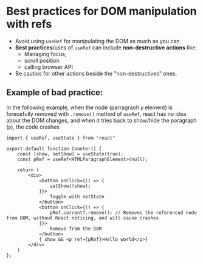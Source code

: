 # Best practices for DOM manipulation with refs 

- Avoid using ```useRef``` for manipulating the DOM as much as you can
- **Best practices**/uses of ```useRef``` can include **non-destructive actions** like:
    - Managing focus;
    - scroll position
    - calling browser API
- Be cautios for other actions beside the "non-destructives" ones.


## Example of bad practice:
In the following example, when the node (parragraoh ```p``` element) is forecefully  removed with ```.remove()``` method of ```useRef```, react has no idea about the DOM changes, and when it tries back to show/hide the paragraph (```p```), the code crashes

```tsx
import { useRef, useState } from "react"

export default function Counter() {
    const [show, setShow] = useState(true);
    const pRef = useRef<HTMLParagraphElement>(null);

    return (
        <div>
            <button onClick={() => {
                setShow(!show);
            }}>
                Toggle with setState
            </button>
            <button onClick={() => {
                pRef.current?.remove(); // Removes the referenced node from DOM, without React noticing, and will cause crashes 
            }}>
                Remove from the DOM
            </button>
            { show && <p ref={pRef}>Hello world</p>}
        </div>
    )
};
```